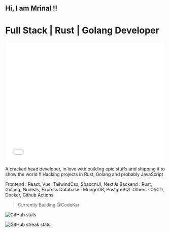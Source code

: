 ## Hi, I am Mrinal !!
# Full Stack | Rust | Golang Developer
<div style="width:100%;height:0;padding-bottom:75%;position:relative;"><iframe src="giphy.webp" width="100%" height="100%" style="position:absolute" frameBorder="0" class="giphy-embed" allowFullScreen></iframe></div></p>

A cracked head developer, in love with building epic stuffs and shipping it to show the world !! Hacking projects in Rust, Golang and probably JavaScript

Frontend : React, Vue, TailwindCss, ShadcnUI, NextJs
Backend : Rust, Golang, NodeJs, Express
Database : MongoDB, PostgreSQL
Others : CI/CD, Docker, Github Actions 

> Currently Building @CodeKar

![GitHub stats](https://github-readme-stats.vercel.app/api?username=mrinalxdev&show_icons=true&count_private=true)  

![GitHub streak stats](https://streak-stats.demolab.com/?user=mrinalxdev)  

